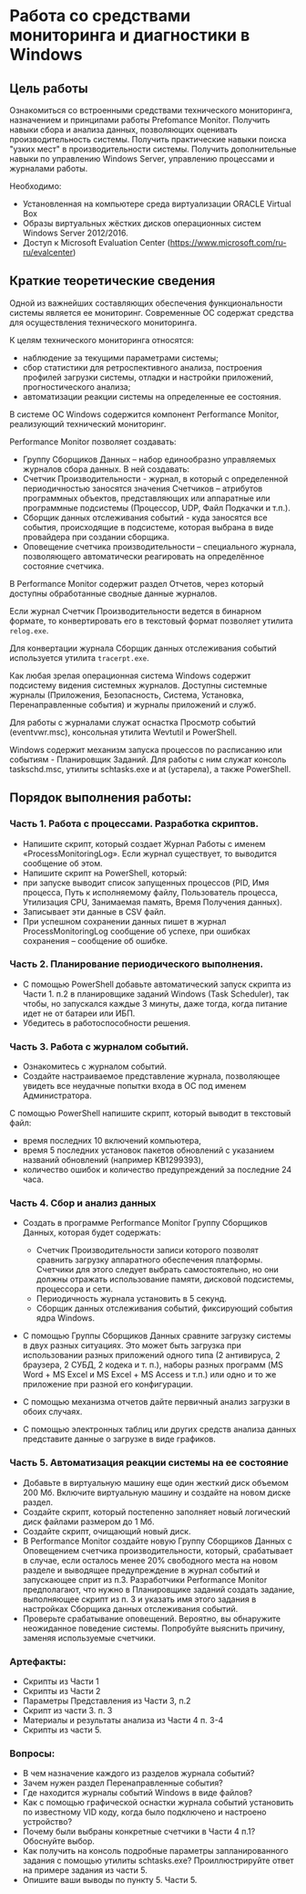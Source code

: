 # Работа со средствами мониторинга и диагностики в Windows

## Цель работы

Ознакомиться со встроенными средствами технического мониторинга, назначением и принципами работы Prefomance Monitor.
Получить навыки сбора и анализа данных, позволяющих оценивать производительность системы. Получить практические навыки
поиска "узких мест" в производительности системы. Получить дополнительные навыки по управлению Windows Server,
управлению процессами и журналами работы.

Необходимо:

- Установленная на компьютере среда виртуализации ORACLE Virtual Box
- Образы виртуальных жёстких дисков операционных систем Windows Server 2012/2016.
- Доступ к Microsoft Evaluation Center (https://www.microsoft.com/ru-ru/evalcenter)

## Краткие теоретические сведения

Одной из важнейших составляющих обеспечения функциональности системы является ее мониторинг. Современные ОС содержат
средства для осуществления технического мониторинга.

К целям технического мониторинга относятся:

- наблюдение за текущими параметрами системы;
- сбор статистики для ретроспективного анализа, построения профилей загрузки системы, отладки и настройки приложений,
  прогностического анализа;
- автоматизации реакции системы на определенные ее состояния.

В системе ОС Windows содержится компонент Performance Monitor, реализующий технический мониторинг.

Performance Monitor позволяет создавать:

- Группу Сборщиков Данных – набор единообразно управляемых журналов сбора данных. В ней создавать:
- Счетчик Производительности - журнал, в который с определенной периодичностью заносятся значения Счетчиков – атрибутов
  программных объектов, представляющих или аппаратные или программные подсистемы (Процессор, UDP, Файл Подкачки и т.п.).
- Сборщик данных отслеживания событий - куда заносятся все события, происходящие в подсистеме, которая выбрана в виде
  провайдера при создании сборщика.
- Оповещение счетчика производительности – специального журнала, позволяющего автоматически реагировать на определённое
  состояние счетчика.

В Performance Monitor содержит раздел Отчетов, через который доступны обработанные сводные данные журналов.

Если журнал Счетчик Производительности ведется в бинарном формате, то конвертировать его в текстовый формат позволяет
утилита `relog.exe`.

Для конвертации журнала Сборщик данных отслеживания событий используется утилита `tracerpt.exe`.

Как любая зрелая операционная система Windows содержит подсистему видения системных журналов. Доступны системные
журналы (Приложения, Безопасность, Система, Установка, Перенаправленные события) и журналы приложений и служб.

Для работы с журналами служат оснастка Просмотр событий (eventvwr.msc), консольная утилита Wevtutil и PowerShell.

Windows содержит механизм запуска процессов по расписанию или событиям - Планировщик Заданий. Для работы с ним служат
консоль taskschd.msc, утилиты schtasks.exe и at (устарела), а также PowerShell.

## Порядок выполнения работы:

### Часть 1. Работа с процессами. Разработка скриптов.

- Напишите скрипт, который создает Журнал Работы с именем «ProcessMonitoringLog». Если журнал существует, то выводится
  сообщение об этом.
- Напишите скрипт на PowerShell, который:
- при запуске выводит список запущенных процессов (PID, Имя процесса, Путь к исполняемому файлу, Пользователь процесса,
  Утилизация CPU, Занимаемая память, Время Получения данных).
- Записывает эти данные в CSV файл.
- При успешном сохранении данных пишет в журнал ProcessMonitoringLog сообщение об успехе, при ошибках сохранения –
  сообщение об ошибке.

### Часть 2. Планирование периодического выполнения.

- С помощью PowerShell добавьте автоматический запуск скрипта из Части 1. п.2 в планировщике заданий Windows (Task
  Scheduler), так чтобы, но запускался каждые 3 минуты, даже тогда, когда питание идет не от батареи или ИБП.
- Убедитесь в работоспособности решения.

### Часть 3. Работа с журналом событий.

- Ознакомитесь с журналом событий.
- Создайте настраиваемое представление журнала, позволяющее увидеть все неудачные попытки входа в ОС под именем
  Администратора.

С помощью PowerShell напишите скрипт, который выводит в текстовый файл:

- время последних 10 включений компьютера,
- время 5 последних установок пакетов обновлений с указанием названий обновлений (например KB1299393),
- количество ошибок и количество предупреждений за последние 24 часа.

### Часть 4. Сбор и анализ данных

- Создать в программе Performance Monitor Группу Сборщиков Данных, которая будет содержать:

    - Счетчик Производительности записи которого позволят сравнить загрузку аппаратного обеспечения платформы.
      Счетчики для этого следует выбрать самостоятельно, но они должны отражать использование памяти, дисковой
      подсистемы,
      процессора и сети.
    - Периодичность журнала установить в 5 секунд.
    - Сборщик данных отслеживания событий, фиксирующий события ядра Windows.

- С помощью Группы Сборщиков Данных сравните загрузку системы в двух разных ситуациях. Это может быть загрузка при
  использовании разных приложений одного типа (2 антивируса, 2 браузера, 2 СУБД, 2 кодека и т. п.), наборы разных
  программ (MS Word + MS Excel и MS Excel + MS Access и т.п.) или одно и то же приложение при разной его
  конфигурации.
- С помощью механизма отчетов дайте первичный анализ загрузки в обоих случаях.
- С помощью электронных таблиц или других средств анализа данных представите данные о загрузке в виде графиков.

### Часть 5. Автоматизация реакции системы на ее состояние

- Добавьте в виртуальную машину еще один жесткий диск объемом 200 Мб. Включите виртуальную машину и создайте на новом
  диске раздел.
- Создайте скрипт, который постепенно заполняет новый логический диск файлами размером до 1 Мб.
- Создайте скрипт, очищающий новый диск.
- В Performance Monitor создайте новую Группу Сборщиков Данных с Оповещением счетчика производительности, который,
  срабатывает в случае, если осталось менее 20% свободного места на новом разделе и выводящее предупреждение в журнал
  событий и запускающее сприт из п.3. Разработчики Performance Monitor предполагают, что нужно в Планировщике заданий
  создать задание, выполняющее скрипт из
  п. 3 и указать имя этого задания в настройках Сборщика данных отслеживания событий.
- Проверьте срабатывание оповещений. Вероятно, вы обнаружите неожиданное поведение системы. Попробуйте выяснить причину,
  заменяя используемые счетчики.

### Артефакты:

- Скрипты из Части 1
- Скрипты из Части 2
- Параметры Представления из Части 3, п.2
- Скрипт из части 3. п. 3
- Материалы и результаты анализа из Части 4 п. 3-4
- Скрипты из части 5.

### Вопросы:

- В чем назначение каждого из разделов журнала событий?
- Зачем нужен раздел Перенаправленные события?
- Где находится журналы событий Windows в виде файлов?
- Как с помощью графической оснастки журнала событий установить по известному VID коду, когда было подключено и
  настроено устройство?
- Почему были выбраны конкретные счетчики в Части 4 п.1? Обоснуйте выбор.
- Как получить на консоль подробные параметры запланированного задания с помощью утилиты schtasks.exe? Проиллюстрируйте
  ответ на примере задания из части 5.
- Опишите ваши выводы по пункту 5. Части 5.



